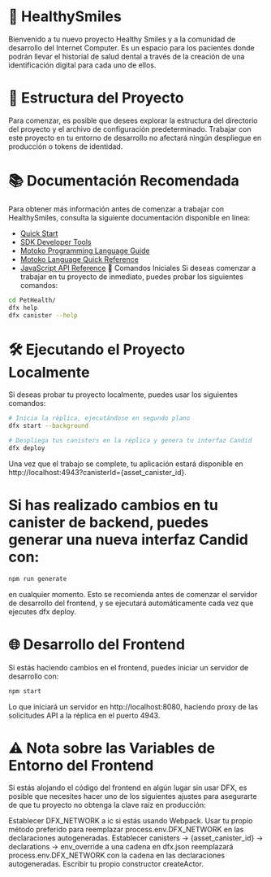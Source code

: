 # 🦷 HealthySmiles
Bienvenido a tu nuevo proyecto Healthy Smiles y a la comunidad de desarrollo del Internet Computer. Es un espacio para los pacientes donde podrán llevar el historial de salud dental a través de la creación de una identificación digital para cada uno de ellos. 

# 📁 Estructura del Proyecto
Para comenzar, es posible que desees explorar la estructura del directorio del proyecto y el archivo de configuración predeterminado. Trabajar con este proyecto en tu entorno de desarrollo no afectará ningún despliegue en producción o tokens de identidad.

# 📚 Documentación Recomendada
Para obtener más información antes de comenzar a trabajar con HealthySmiles, consulta la siguiente documentación disponible en línea:

- [Quick Start](https://internetcomputer.org/docs/current/developer-docs/quickstart/hello10mins)
- [SDK Developer Tools](https://internetcomputer.org/docs/current/developer-docs/build/install-upgrade-remove)
- [Motoko Programming Language Guide](https://internetcomputer.org/docs/current/developer-docs/build/cdks/motoko-dfinity/motoko/)
- [Motoko Language Quick Reference](https://internetcomputer.org/docs/current/references/motoko-ref/)
- [JavaScript API Reference](https://erxue-5aaaa-aaaab-qaagq-cai.raw.icp0.io)
🚀 Comandos Iniciales
Si deseas comenzar a trabajar en tu proyecto de inmediato, puedes probar los siguientes comandos:

```bash
cd PetHealth/
dfx help
dfx canister --help
```
# 🛠️ Ejecutando el Proyecto Localmente
Si deseas probar tu proyecto localmente, puedes usar los siguientes comandos:
```bash
# Inicia la réplica, ejecutándose en segundo plano
dfx start --background

# Despliega tus canisters en la réplica y genera tu interfaz Candid
dfx deploy
```

Una vez que el trabajo se complete, tu aplicación estará disponible en http://localhost:4943?canisterId={asset_canister_id}.

# Si has realizado cambios en tu canister de backend, puedes generar una nueva interfaz Candid con:

```bash
npm run generate
```
en cualquier momento. Esto se recomienda antes de comenzar el servidor de desarrollo del frontend, y se ejecutará automáticamente cada vez que ejecutes dfx deploy.

# 🌐 Desarrollo del Frontend
Si estás haciendo cambios en el frontend, puedes iniciar un servidor de desarrollo con:
```bash
npm start
```
Lo que iniciará un servidor en http://localhost:8080, haciendo proxy de las solicitudes API a la réplica en el puerto 4943.

# ⚠️ Nota sobre las Variables de Entorno del Frontend
Si estás alojando el código del frontend en algún lugar sin usar DFX, es posible que necesites hacer uno de los siguientes ajustes para asegurarte de que tu proyecto no obtenga la clave raíz en producción:

Establecer DFX_NETWORK a ic si estás usando Webpack.
Usar tu propio método preferido para reemplazar process.env.DFX_NETWORK en las declaraciones autogeneradas.
Establecer canisters -> {asset_canister_id} -> declarations -> env_override a una cadena en dfx.json reemplazará process.env.DFX_NETWORK con la cadena en las declaraciones autogeneradas.
Escribir tu propio constructor createActor.
